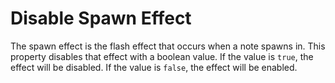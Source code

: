 # Disable Spawn Effect

The spawn effect is the flash effect that occurs when a note spawns in. This property disables that effect with a boolean value. If the value is `true`, the effect will be disabled. If the value is `false`, the effect will be enabled.